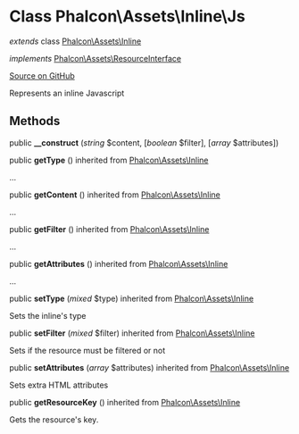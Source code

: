 # Class **Phalcon\\Assets\\Inline\\Js**

*extends* class [Phalcon\Assets\Inline](/en/3.1/api/Phalcon_Assets_Inline)

*implements* [Phalcon\Assets\ResourceInterface](/en/3.1/api/Phalcon_Assets_ResourceInterface)

<a href="https://github.com/phalcon/cphalcon/blob/master/phalcon/assets/inline/js.zep" class="btn btn-default btn-sm">Source on GitHub</a>

Represents an inline Javascript


## Methods
public  **__construct** (*string* $content, [*boolean* $filter], [*array* $attributes])





public  **getType** () inherited from [Phalcon\Assets\Inline](/en/3.1/api/Phalcon_Assets_Inline)

...


public  **getContent** () inherited from [Phalcon\Assets\Inline](/en/3.1/api/Phalcon_Assets_Inline)

...


public  **getFilter** () inherited from [Phalcon\Assets\Inline](/en/3.1/api/Phalcon_Assets_Inline)

...


public  **getAttributes** () inherited from [Phalcon\Assets\Inline](/en/3.1/api/Phalcon_Assets_Inline)

...


public  **setType** (*mixed* $type) inherited from [Phalcon\Assets\Inline](/en/3.1/api/Phalcon_Assets_Inline)

Sets the inline's type



public  **setFilter** (*mixed* $filter) inherited from [Phalcon\Assets\Inline](/en/3.1/api/Phalcon_Assets_Inline)

Sets if the resource must be filtered or not



public  **setAttributes** (*array* $attributes) inherited from [Phalcon\Assets\Inline](/en/3.1/api/Phalcon_Assets_Inline)

Sets extra HTML attributes



public  **getResourceKey** () inherited from [Phalcon\Assets\Inline](/en/3.1/api/Phalcon_Assets_Inline)

Gets the resource's key.



